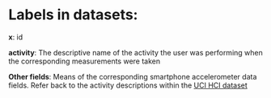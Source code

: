 Labels in datasets:
===================

__x__: id

__activity__: The descriptive name of the activity the user was performing when the corresponding measurements were taken

__Other fields__: Means of the corresponding smartphone accelerometer data fields. Refer back to the activity descriptions within the [UCI HCI dataset](http://archive.ics.uci.edu/ml/datasets/Human+Activity+Recognition+Using+Smartphones#)
